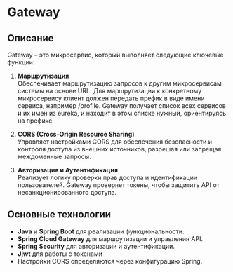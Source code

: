 # Gateway

## Описание

Gateway – это микросервис, который выполняет следующие ключевые функции:

1. **Маршрутизация**  
   Обеспечивает маршрутизацию запросов к другим микросервисам системы на основе URL. Для маршрутизации
к конкретному микросервису клиент должен передать префик в виде имени сервиса, например /profile. 
Gateway получает список всех сервисов и их имен из eureka, и находит в этом списке нужный, ориентируясь на префикс.

2. **CORS (Cross-Origin Resource Sharing)**  
   Управляет настройками CORS для обеспечения безопасности и контроля доступа из внешних источников, разрешая или запрещая междоменные запросы.

3. **Авторизация и Аутентификация**  
   Реализует логику проверки прав доступа и идентификации пользователей. Gateway проверяет токены, чтобы защитить API от несанкционированного доступа.

## Основные технологии

- **Java** и **Spring Boot** для реализации функциональности.
- **Spring Cloud Gateway** для маршрутизации и управления API.
- **Spring Security** для авторизации и аутентификации.
- **Jjwt** для работы с токенами
- Настройки CORS определяются через конфигурацию Spring.